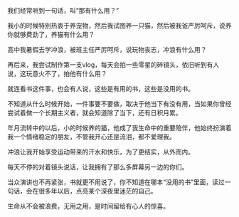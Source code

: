我们经常听到一句话，叫“那有什么用？”

我小的时候特别热衷于养宠物，然后我试图养一只猫，然后被我爸严厉呵斥，说养你就够费劲了，养猫有什么用？

高中我暑假去学冲浪，被班主任严厉呵斥，说玩物丧志，冲浪有什么用？

再后来，我尝试制作第一支vlog，每天会拍一些零星的碎镜头，依旧听到有人说，这玩意火不了，拍他有什么用？

就连看书这件事，也会有人说，这些是有用的书，这些是没用的书。

不知道从什么时候开始，一件事要不要做，取决于他当下有没有用，当如果你曾经尝试着做一个长期主义者，就会知道除了当下，还有日积月累。

年月流转中的以后，小的时候养的猫，他成了我生命中的重要陪伴，他始终扮演着我一个情绪稳定的朋友，不管我开心还是流泪，都不爱理我。

冲浪让我开始享受运动带来的汗水和快乐，为了更结实，从外而内。

每天不停的对着镜头说话，让我拥有了那么多屏幕另一边的你们。

当众演讲也不再紧张，书就更不用说了，你不知道在哪本“没用的书”里面，读过一句话，会在很多年以后，点亮某个深夜里迷茫的自己。

生命从不会被浪费，无用之用，是时间留给有心人的惊喜。